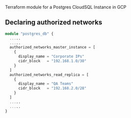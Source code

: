 Terraform module for a Postgres CloudSQL Instance in GCP

## Declaring authorized networks
```terraform
module "postgres_db" {
  .....
  .....
  authorized_networks_master_instance = [
    {
      display_name = "Corporate IPs"
      cidr_block   = "192.168.1.0/30"
    }
  ]
  authorized_networks_read_replica = [
    {
      display_name = "QA Teams"
      cidr_block   = "192.168.2.0/28"
    }
  ]
  .....
  .....
}
```
